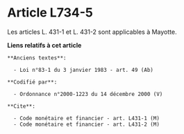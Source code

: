 # Article L734-5

Les articles L. 431-1 et L. 431-2 sont applicables à Mayotte.

**Liens relatifs à cet article**

	**Anciens textes**:

	  - Loi n°83-1 du 3 janvier 1983 - art. 49 (Ab)

	**Codifié par**:

	  - Ordonnance n°2000-1223 du 14 décembre 2000 (V)

	**Cite**:

	  - Code monétaire et financier - art. L431-1 (M)
	  - Code monétaire et financier - art. L431-2 (M)
